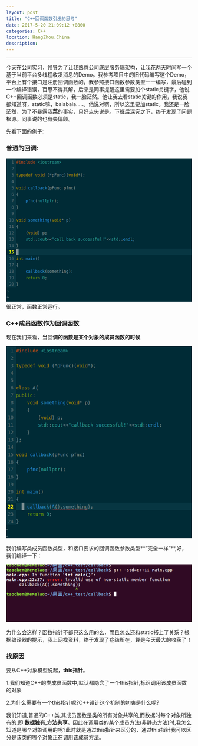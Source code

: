```yaml
---
layout: post
title: "C++回调函数引发的思考"
date: 2017-5-20 21:09:12 +0800
categories: C++
location: HangZhou,China
description:
---
```

---
今天在公司实习，领导为了让我熟悉公司底层服务端架构，让我花两天时间写一个基于当前平台多线程收发消息的Demo。我参考项目中的旧代码编写这个Demo，平台上有个接口是注册回调函数的，我参照接口函数参数类型一一编写，最后碰到一个编译错误，百思不得其解，后来是同事提醒这里需要加个static关键字，他说C++回调函数必须是static，我一脸茫然。他让我去看static关键的作用，我说我都知道呀，static嘛，balabala.....。他说对啊，所以这里要加static。我还是一脸茫然，为了不暴露我**菜**的事实，只好点头说是。下班后深究之下，终于发现了问题根源。同事说的也有失偏颇。

先看下面的例子:
### 普通的回调:
![普通回调函数](../material/CALLBACK/normal_callback.png)
很正常，函数正常运行。
### C++成员函数作为回调函数

现在我们来看，**当回调的函数是某个对象的成员函数的时候**

![C++回调](../material/CALLBACK/class_memberfunction.png)

我们编写类成员函数类型，和接口要求的回调函数参数类型**“完全一样”**,好，我们编译一下：

![C++回调编译结果](../material/CALLBACK/compile_error.png)

为什么会这样？函数指针不都只这么用的么，而且怎么还和static搭上了关系？根据编译器的提示，我上网找资料，终于发现了症结所在，算是今天最大的收获了！

### 找原因
要从C++对象模型说起，**this指针**。

1.我们知道C++的类成员函数中,默认都隐含了一个this指针,标识调用该成员函数的对象

2.为什么需要有一个this指针呢?C++设计这个机制的初衷是什么呢?

我们知道,普通的C++类,其成员函数是类的所有对象共享的,而数据时每个对象所独有的.即:**数据独有,方法共享**。因此在调用类的某个成员方法(非静态方法)时,我怎么知道是哪个对象调用的呢?此时就是通过this指针来区分的，通过this指针我可以区分是该类的哪个对象正在调用该成员方法。


